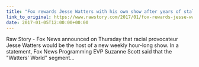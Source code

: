 ```yaml
---
title: "Fox rewards Jesse Watters with his own show after years of stalking, racism, sexism and homophobia"
link_to_original: https://www.rawstory.com/2017/01/fox-rewards-jesse-watters-with-his-own-show-after-years-of-stalking-racism-sexism-and-homophobia/  
date: 2017-01-05T12:00:00+00:00
---
```

  
Raw Story - Fox News announced on Thursday that racial provocateur Jesse Watters would be the host of a new weekly hour-long show. In a statement, Fox News Programming EVP Suzanne Scott said that the "Watters' World" segment...  


